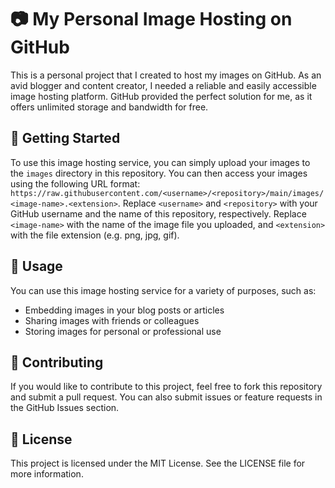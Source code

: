 # 📷 My Personal Image Hosting on GitHub

This is a personal project that I created to host my images on GitHub. As an avid blogger and content creator, I needed a reliable and easily accessible image hosting platform. GitHub provided the perfect solution for me, as it offers unlimited storage and bandwidth for free.

## 🚀 Getting Started

To use this image hosting service, you can simply upload your images to the `images` directory in this repository. You can then access your images using the following URL format: `https://raw.githubusercontent.com/<username>/<repository>/main/images/<image-name>.<extension>`. Replace `<username>` and `<repository>` with your GitHub username and the name of this repository, respectively. Replace `<image-name>` with the name of the image file you uploaded, and `<extension>` with the file extension (e.g. png, jpg, gif).

## 📝 Usage

You can use this image hosting service for a variety of purposes, such as:

- Embedding images in your blog posts or articles
- Sharing images with friends or colleagues
- Storing images for personal or professional use

## 🤝 Contributing

If you would like to contribute to this project, feel free to fork this repository and submit a pull request. You can also submit issues or feature requests in the GitHub Issues section.

## 📄 License

This project is licensed under the MIT License. See the LICENSE file for more information.
